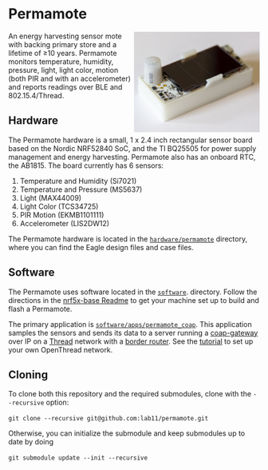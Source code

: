 Permamote
=========
<img src="media/permamote_iso.jpg" alt="Permamote"  align="right" width="50%">
An energy harvesting sensor mote with backing primary store and a lifetime of ≥10 years.
Permamote monitors temperature, humidity, pressure, light, light color, motion
(both PIR and with an accelerometer) and reports readings over BLE and
802.15.4/Thread.

Hardware
--------
The Permamote hardware is a small, 1 x 2.4 inch rectangular sensor board based
on the Nordic NRF52840 SoC, and the TI BQ25505 for power supply management and
energy harvesting.  Permamote also has an onboard RTC, the AB1815. The board
currently has 6 sensors:

1. Temperature and Humidity (Si7021)
2. Temperature and Pressure (MS5637)
3. Light (MAX44009)
4. Light Color (TCS34725)
5. PIR Motion (EKMB1101111)
6. Accelerometer (LIS2DW12)

The Permamote hardware is located in the [`hardware/permamote`](https://github.com/lab11/permamote/tree/master/hardware/permamote) directory, where you can find
the Eagle design files and case files.

Software
--------
The Permamote uses software located in the
[`software`](https://github.com/lab11/permamote/tree/master/software/).
directory. Follow the directions in the [nrf5x-base
Readme](https://github.com/lab11/nrf5x-base/tree/nrf52832#flash-an-application)
to get your machine set up to build and flash a Permamote.

The primary application is
[`software/apps/permamote_coap`](https://github.com/lab11/permamote/tree/master/software/apps/permamote_coap).
This application samples the
sensors and sends its data to a server running a
[coap-gateway](https://github.com/lab11/gatway/software/packages/coap-gatway)
over IP on a [Thread](https://github.com/openthread/openthread) network with a
[border router](https://github.com/openthread/borderrouter).
See the
[tutorial](https://github.com/lab11/permamote/tree/master/tutorial) to set up
your own OpenThread network.

Cloning
-------
To clone both this repository and the required submodules,
clone with the `--recursive` option:

`git clone --recursive git@github.com:lab11/permamote.git`

Otherwise, you can initialize the submodule and keep submodules up to
date by doing

`git submodule update --init --recursive`

